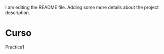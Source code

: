I am editing the README file. Adding some more details about the project description.
# Curso
Practica1
